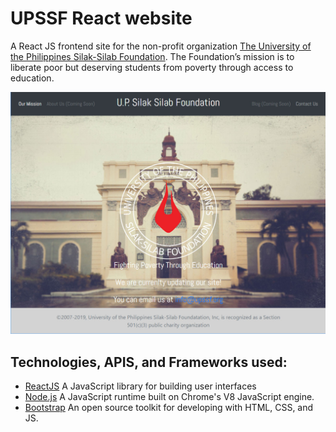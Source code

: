 # UPSSF React website
A React JS frontend site for the non-profit organization [The University of the Philippines Silak-Silab Foundation](https://upssf.org). The Foundation’s mission is to liberate poor but deserving students from poverty through access to education.

![Home Page](./readme-homepage.jpg)

## Technologies, APIS, and Frameworks used:
* [ReactJS](https://reactjs.org/) A JavaScript library for building user interfaces
* [Node.js](https://nodejs.org/en/) A JavaScript runtime built on Chrome's V8 JavaScript engine.
* [Bootstrap](https://getbootstrap.com/) An open source toolkit for developing with HTML, CSS, and JS. 